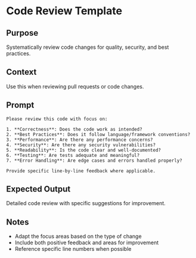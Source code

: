 # Code Review Template

## Purpose
Systematically review code changes for quality, security, and best practices.

## Context
Use this when reviewing pull requests or code changes.

## Prompt
```
Please review this code with focus on:

1. **Correctness**: Does the code work as intended?
2. **Best Practices**: Does it follow language/framework conventions?
3. **Performance**: Are there any performance concerns?
4. **Security**: Are there any security vulnerabilities?
5. **Readability**: Is the code clear and well-documented?
6. **Testing**: Are tests adequate and meaningful?
7. **Error Handling**: Are edge cases and errors handled properly?

Provide specific line-by-line feedback where applicable.
```

## Expected Output
Detailed code review with specific suggestions for improvement.

## Notes
- Adapt the focus areas based on the type of change
- Include both positive feedback and areas for improvement
- Reference specific line numbers when possible